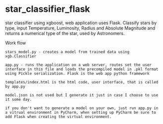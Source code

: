 # star_classifier_flask

star classifier using xgboost, web application uses Flask.  Classify stars by type, input Temperature, Luminosity, Radius and Absolute Magnitude and returns a numerical type of the star, used by Astronomers. 


Work flow
    
    stars_model.py - creates a model from trained data using xgb.Classifier
    
    app.py - runs the application on a web server, routes set the user interface in this file and loads the precompiled model in .pkl format using Pickle serialization. Flask is the web app python framework
    
    templates/index.html is the html code, user interface, that is called by app.py
    
    model.json is not used but I generate it just in case I choose to use it some day. 
    
    if you don't want to generate a model on your own, just run app.py in a vitrual environment in PyCharm, when setting up PyCharm be sure to add Flask when creating the virtual environment. 
